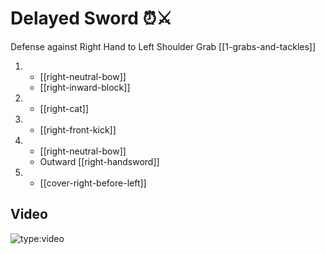 # Delayed Sword ⏰⚔️

Defense against Right Hand to Left Shoulder Grab
[[1-grabs-and-tackles]]

1.  - [[right-neutral-bow]]
    - [[right-inward-block]]
2.  - [[right-cat]]
3.  - [[right-front-kick]]
4.  - [[right-neutral-bow]]
    - Outward [[right-handsword]]
5.  - [[cover-right-before-left]]

## Video

![type:video](https://www.youtube.com/embed/IXZ6kr4VHQw?start=46&end=62)
